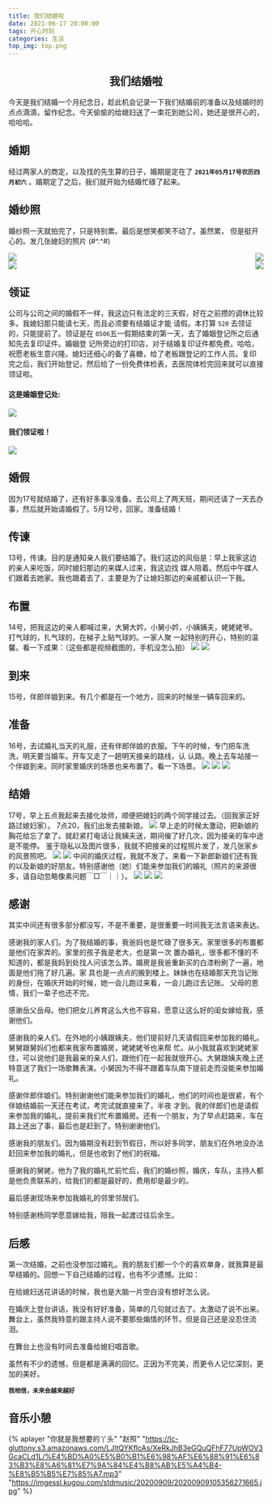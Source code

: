 ```yaml
---
title: 我们结婚啦
date: 2021-06-17 20:00:00
tags: 开心时刻
categories: 生活
top_img: top.png
---
```

## <center>我们结婚啦<center/>
今天是我们结婚一个月纪念日，趁此机会记录一下我们结婚前的准备以及结婚时的点点滴滴，留作纪念。今天偷偷的给媳妇送了一束花到她公司，她还是很开心的，哈哈哈。


## 婚期
经过两家人的商定，以及找的先生算的日子，婚期是定在了 **`2021年05月17号农历四月初六`** 。婚期定了之后，我们就开始为结婚忙碌了起来。

## 婚纱照
婚纱照一天就拍完了，只是特别累。最后是想笑都笑不动了。虽然累， 但是挺开心的。发几张媳妇的照片 (#^.^#)

<div style="display: flex;justify-content: space-between" ><img src="8.jpg"  /><img src="9.jpg"  /></div>
<div style="display: flex;justify-content: space-between" ><img src="10.jpg"  /><img src="11.jpg"  /></div>

## 领证
公司与公司之间的婚假不一样，我这边只有法定的三天假，好在之前攒的调休比较多。我媳妇那只能请七天，而且必须要有结婚证才能
请假。本打算 `520` 去领证的，只能提前了。领证是在 `0506`五一假期结束的第一天，去了婚姻登记所之后通知先去复印证件。婚姻登
记所旁边的打印店，对于结婚复印证件都免费。哈哈，祝愿老板生意兴隆。媳妇还细心的备了喜糖，给了老板跟登记的工作人员。复印
完之后，我们开始登记，然后给了一份免费体检表，去医院体检完回来就可以直接领证啦。
#### 这是婚姻登记处:
<img src="12.jpg"  />

#### 我们领证啦！
<img src="7.jpg"  />


## 婚假
因为17号就结婚了，还有好多事没准备。去公司上了两天班，期间还请了一天去办事，然后就开始请婚假了。5月12号，回家。准备结婚！

## 传谏
13号，传谏。目的是通知亲人我们要结婚了。我们这边的风俗是：早上我家这边的亲人来吃饭，同时媳妇那边的来媒人过来，我这边找
媒人陪着。然后中午媒人们跟着去她家。我也跟着去了，主要是为了让媳妇那边的亲戚都认识一下我。

## 布置
14号，把我这边的亲人都喊过来，大舅大妗，小舅小妗，小姨姨夫，姥姥姥爷。打气球的，扎气球的，在梯子上贴气球的。一家人聚
一起特别的开心，特别的温馨。看一下成果：（这些都是视频截图的，手机没怎么拍）
<img src="14.png"  />
<img src="15.png"  />

## 到来
15号，伴郎伴娘到来。有几个都是在一个地方，回来的时候坐一辆车回来的。

## 准备
16号，去试婚礼当天的礼服，还有伴郎伴娘的衣服。下午的时候，专门把车洗洗，明天要当婚车。开车又走了一趟明天接亲的路线，认
认路。晚上去车站接一个伴娘到来。同时家里婚庆的场景也来布置了。看一下场景。
<img src="1.png"  />
<img src="4.png"  />
<img src="5.png"  />

## 结婚
17号，早上五点我起来去接化妆师，顺便把媳妇的两个同学接过去。（回我家正好路过媳妇家）。
7点20，我们出发去接新娘。
<img src="18.jpg"  />
早上走的时候太激动，把新娘的胸花给忘了拿了。就赶紧打电话让我姨夫送，期间催了好几次，因为接亲的车中途是不能停。
鉴于隐私以及图片很多，我就不把接亲的过程照片发了，发几张家乡的风景照吧。
<img src="16.png"  />
<img src="17.png"  />
中间的婚庆过程，我就不发了。来看一下新郎新娘们还有我的以及新娘的好朋友。特别感谢他（她）们能来参加我们的婚礼（照片的来源很多，请自动忽略像素问题￣□￣｜｜）。
<img src="19.jpg"  />
<img src="20.jpg"  />
<img src="21.jpg"  />

## 感谢
其实中间还有很多部分都没写，不是不重要，是很重要一时间我无法言语来表达。

感谢我的家人们。为了我结婚的事，我爸妈也是忙碌了很多天。家里很多的布置都是他们在家弄的。家里的孩子我是老大，也是第一次
置办婚礼，很多都不懂的不知道的，都是我妈到处找人问该怎么弄。婚房是我爸重新买的白漆粉刷了一遍，地面是他们拖了好几遍。家
具也是一点点的搬到楼上。妹妹也在结婚那天充当记账的身份，在婚庆开始的时候，她一会儿跑过来看，一会儿跑过去记账。
父母的恩情，我们一辈子也还不完。

感谢岳父岳母。他们把女儿养育这么大也不容易，愿意让这么好的闺女嫁给我，感谢他们。

感谢我的亲人们。在外地的小姨跟姨夫，他们提前好几天请假回来参加我的婚礼。舅舅跟舅妈们也都来我家布置婚房，姥姥姥爷也来帮
忙。从小我就喜欢到姥姥家住，可以说他们是我最亲的亲人们，跟他们在一起我就很开心。大舅跟姨夫晚上还特意送了我们一场歌舞表演。小舅因为不得不跟着车队南下提前走而没能来参加婚礼。

感谢伴郎伴娘们。特别谢谢他们能来参加我们的婚礼，他们的时间也是很紧，有个伴娘结婚前一天还在考试，考完试就直接来了，半夜
才到。我的伴郎们也是请假来参加我的婚礼，提前来我们忙布置婚房。还有一个朋友，为了早点赶路来，车在路上还出了事，最后也是赶到了。特别谢谢他们。

感谢我的朋友们。因为婚期没有赶到节假日，所以好多同学，朋友们在外地没办法赶回来参加我的婚礼，但是也收到了他们的祝福。

感谢我的舅姥，他为了我的婚礼忙前忙后，我们的婚纱照，婚庆，车队，主持人都是他负责联系的，给我们的都是最好的，费用却是最少的。

最后感谢现场来参加我婚礼的邻里邻居们。

特别感谢杨同学愿意嫁给我，陪我一起渡过往后余生。

## 后感
第一次结婚，之前也没参加过婚礼。我的朋友们都一个个的喜欢单身，就我算是最早结婚的。回想一下自己结婚的过程，也有不少遗憾。比如：

在给媳妇送花讲话的时候，我也是大脑一片空白没有想好怎么说。

在婚庆上登台讲话，我没有好好准备，简单的几句就过去了。太激动了说不出来。舞台上，虽然我特意的跟主持人说不要那些煽情的环节，但是自己还是没忍住流泪。

在舞台上也没有时间去准备给媳妇唱首歌。

虽然有不少的遗憾，但是都是满满的回忆。正因为不完美，而更令人记忆深刻，更加的美好。

**`我相信，未来会越来越好`**


## 音乐小憩
{% aplayer "你就是我想要的丫头" "赵照" "https://lc-gluttony.s3.amazonaws.com/LJltQYKflcAs/XeRkJhB3eGQuQFhF77UpWOV3GcaCLd1L/%E4%BD%A0%E5%B0%B1%E6%98%AF%E6%88%91%E6%83%B3%E8%A6%81%E7%9A%84%E4%B8%AB%E5%A4%B4-%E8%B5%B5%E7%85%A7.mp3" "https://imgessl.kugou.com/stdmusic/20200909/20200909105356271665.jpg"  %}

